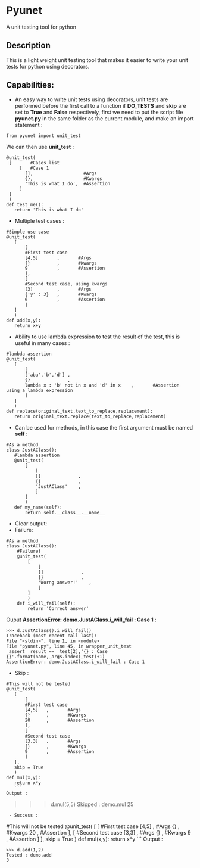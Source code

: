 # Pyunet
A unit testing tool for python

Description
--
This is a light weight unit testing tool that makes it easier to write your unit tests for python using decorators.

Capabilities:
--
- An easy way to write unit tests using decorators, unit tests are performed before the first call to a function if **DO_TESTS** and **skip** are set to **True** and **False** respectively, first we need to put the script file **pyunet.py** in the same folder as the current module, and make an import statement :
```
from pyunet import unit_test
```

 We can then use **unit_test** :
 ```
@unit_test(
  [       #Cases list
      [   #Case 1
        [],                   #Args
        {},                   #Kwargs
        'This is what I do',  #Assertion
      ]
  ]
  )
def test_me():
    return 'This is what I do'
```

- Multiple test cases :
 ```
#Simple use case
@unit_test(
    [
        [
        #First test case
        [4,5]       ,       #Args
        {}          ,       #Kwargs
        9           ,       #Assertion
        ],
        [
        #Second test case, using kwargs
        [3]         ,       #Args
        {'y' : 3}   ,       #Kwargs
        6           ,       #Assertion
        ]
    ]
    )
def add(x,y):
    return x+y
```

- Ability to use lambda expression to test the result of the test, this is useful in many cases :
 ```
#lambda assertion
@unit_test(
    [
        [
        ['aba','b','d'] ,
        {}              ,
        lambda x : 'b' not in x and 'd' in x    ,       #Assertion using a lambda expression
        ]
    ]
    )
def replace(original_text,text_to_replace,replacement):
    return original_text.replace(text_to_replace,replacement)
```

- Can be used for methods, in this case the first argument must be named **self** :
 ```
#As a method
class JustAClass():
    #lambda assertion
    @unit_test(
        [
            [
            []              ,
            {}              ,
            'JustAClass'    ,
            ]
        ]
        )
    def my_name(self):
        return self.__class__.__name__
```

- Clear output:
 - Failure:
 ```
 #As a method
 class JustAClass():
     #Failure!
     @unit_test(
         [
             [
             []              ,
             {}              ,
             'Worng answer!'    ,
             ]
         ]
         )
     def i_will_fail(self):
         return 'Correct answer'
```
   Ouput **AssertionError: demo.JustAClass.i_will_fail : Case 1** :
   ```
   >>> d.JustAClass().i_will_fail()
Traceback (most recent call last):
  File "<stdin>", line 1, in <module>
  File "pyunet.py", line 45, in wrapper_unit_test
    assert  result == _test[2],'{} : Case {}'.format(name,_args.index(_test)+1)
AssertionError: demo.JustAClass.i_will_fail : Case 1
```
 - Skip :
  ```
 #This will not be tested
 @unit_test(
     [
         [
         #First test case
         [4,5]   ,       #Args
         {}      ,       #Kwargs
         20      ,       #Assertion
         ],
         [
         #Second test case
         [3,3]   ,       #Args
         {}      ,       #Kwargs
         9       ,       #Assertion
         ]
     ],
     skip = True
     )
 def mul(x,y):
     return x*y
     ```
  Output :
  ```
  >>> d.mul(5,5)
Skipped : demo.mul
25
```
 - Success :
  ```
 #This will not be tested
 @unit_test(
     [
         [
         #First test case
         [4,5]   ,       #Args
         {}      ,       #Kwargs
         20      ,       #Assertion
         ],
         [
         #Second test case
         [3,3]   ,       #Args
         {}      ,       #Kwargs
         9       ,       #Assertion
         ]
     ],
     skip = True
     )
 def mul(x,y):
     return x*y
     ```
  Output :
  ```
  >>> d.add(1,2)
Tested : demo.add
3
```
